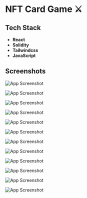 
# NFT Card Game ⚔️







## Tech Stack

- **React**
- **Solidity**
- **Tailwindcss**
- **JavaScript**








## Screenshots

![App Screenshot](https://raw.githubusercontent.com/RiP3rQ/NFT-Card-Game-Web3-/main/screenshots/avaxgod_1.PNG)

![App Screenshot](https://raw.githubusercontent.com/RiP3rQ/NFT-Card-Game-Web3-/main/screenshots/avaxgod_2.PNG)

![App Screenshot](https://raw.githubusercontent.com/RiP3rQ/NFT-Card-Game-Web3-/main/screenshots/avaxgod_3.PNG)

![App Screenshot](https://raw.githubusercontent.com/RiP3rQ/NFT-Card-Game-Web3-/main/screenshots/avaxgod_4.PNG)

![App Screenshot](https://raw.githubusercontent.com/RiP3rQ/NFT-Card-Game-Web3-/main/screenshots/avaxgod_5.PNG)

![App Screenshot](https://raw.githubusercontent.com/RiP3rQ/NFT-Card-Game-Web3-/main/screenshots/avaxgod_6.PNG)

![App Screenshot](https://raw.githubusercontent.com/RiP3rQ/NFT-Card-Game-Web3-/main/screenshots/avaxgod_7.PNG)

![App Screenshot](https://raw.githubusercontent.com/RiP3rQ/NFT-Card-Game-Web3-/main/screenshots/avaxgod_8.PNG)

![App Screenshot](https://raw.githubusercontent.com/RiP3rQ/NFT-Card-Game-Web3-/main/screenshots/avaxgod_9.PNG)

![App Screenshot](https://raw.githubusercontent.com/RiP3rQ/NFT-Card-Game-Web3-/main/screenshots/avaxgod_10.PNG)

![App Screenshot](https://raw.githubusercontent.com/RiP3rQ/NFT-Card-Game-Web3-/main/screenshots/avaxgod_11.PNG)

![App Screenshot](https://raw.githubusercontent.com/RiP3rQ/NFT-Card-Game-Web3-/main/screenshots/avaxgod_12.PNG)



















